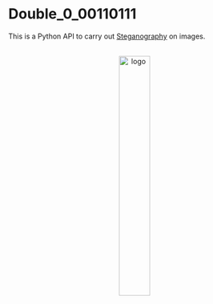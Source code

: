 # Double_0_00110111

This is a Python API to carry out [Steganography](https://en.wikipedia.org/wiki/Steganography) on images.

<div align="center">
  <div>
    </div>
      <br>
    <img src="https://github.com/rua-iri/Double_0_00110111/assets/117874491/87f53b7e-528d-4304-a6ec-6513dc41e9f3" alt="logo" width="35%" />
  <br>
</div>

